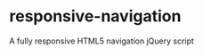 responsive-navigation
===========================

A fully responsive HTML5 navigation jQuery script
